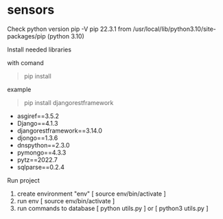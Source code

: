 # sensors

Check python version
pip -V
pip 22.3.1 from /usr/local/lib/python3.10/site-packages/pip (python 3.10)

Install needed libraries

with comand 
> pip install 

example 
> pip install djangorestframework

- asgiref==3.5.2
- Django==4.1.3
- djangorestframework==3.14.0
- djongo==1.3.6
- dnspython==2.3.0
- pymongo==4.3.3
- pytz==2022.7
- sqlparse==0.2.4


Run project
1. create environment "env" [ source env/bin/activate ]
2. run env [ source env/bin/activate ]
3. run commands to database [ python utils.py ] or [ python3 utils.py ]

